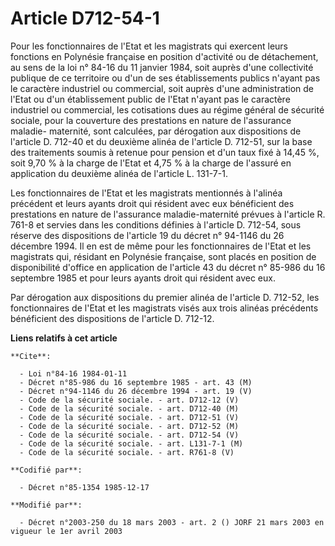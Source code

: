 # Article D712-54-1

Pour les fonctionnaires de l'Etat et les magistrats qui exercent leurs fonctions en Polynésie française en position
d'activité ou de détachement, au sens de la loi n° 84-16 du 11 janvier 1984, soit auprès d'une collectivité publique de ce
territoire ou d'un de ses établissements publics n'ayant pas le caractère industriel ou commercial, soit auprès d'une
administration de l'Etat ou d'un établissement public de l'Etat n'ayant pas le caractère industriel ou commercial, les
cotisations dues au régime général de sécurité sociale, pour la couverture des prestations en nature de l'assurance maladie-
maternité, sont calculées, par dérogation aux dispositions de l'article D. 712-40 et du deuxième alinéa de l'article D.
712-51, sur la base des traitements soumis à retenue pour pension et d'un taux fixé à 14,45 %, soit 9,70 % à la charge de
l'Etat et 4,75 % à la charge de l'assuré en application du deuxième alinéa de l'article L. 131-7-1.

Les fonctionnaires de l'Etat et les magistrats mentionnés à l'alinéa précédent et leurs ayants droit qui résident avec eux
bénéficient des prestations en nature de l'assurance maladie-maternité prévues à l'article R. 761-8 et servies dans les
conditions définies à l'article D. 712-54, sous réserve des dispositions de l'article 19 du décret n° 94-1146 du 26 décembre
1994. Il en est de même pour les fonctionnaires de l'Etat et les magistrats qui, résidant en Polynésie française, sont placés
en position de disponibilité d'office en application de l'article 43 du décret n° 85-986 du 16 septembre 1985 et pour leurs
ayants droit qui résident avec eux.

Par dérogation aux dispositions du premier alinéa de l'article D. 712-52, les fonctionnaires de l'Etat et les magistrats
visés aux trois alinéas précédents bénéficient des dispositions de l'article D. 712-12.

**Liens relatifs à cet article**

	**Cite**:

	  - Loi n°84-16 1984-01-11
	  - Décret n°85-986 du 16 septembre 1985 - art. 43 (M)
	  - Décret n°94-1146 du 26 décembre 1994 - art. 19 (V)
	  - Code de la sécurité sociale. - art. D712-12 (V)
	  - Code de la sécurité sociale. - art. D712-40 (M)
	  - Code de la sécurité sociale. - art. D712-51 (V)
	  - Code de la sécurité sociale. - art. D712-52 (M)
	  - Code de la sécurité sociale. - art. D712-54 (V)
	  - Code de la sécurité sociale. - art. L131-7-1 (M)
	  - Code de la sécurité sociale. - art. R761-8 (V)

	**Codifié par**:

	  - Décret n°85-1354 1985-12-17

	**Modifié par**:

	  - Décret n°2003-250 du 18 mars 2003 - art. 2 () JORF 21 mars 2003 en vigueur le 1er avril 2003
